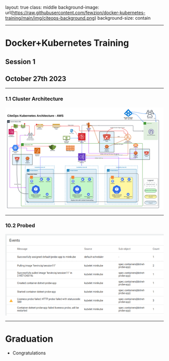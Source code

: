 layout: true
class: middle
background-image: url(https://raw.githubusercontent.com/fewzion/docker-kubernetes-training/main/img/citeops-background.png)
background-size: contain

---

# Docker+Kubernetes Training
## Session 1
## October 27th 2023

---

### 1.1 Cluster Architecture

![](https://github.com/Fewzion/docker-kubernetes-training/blob/86c52edff95e1c0a71e34c1f585c31a595f7e154/img/CiteOps.Kubernetes.Architecture-AWS.png)

---

### 10.2 Probed

![](https://raw.githubusercontent.com/fewzion/docker-kubernetes-training/main/img/k8s.probe.png)

---

# Graduation

- Congratulations
